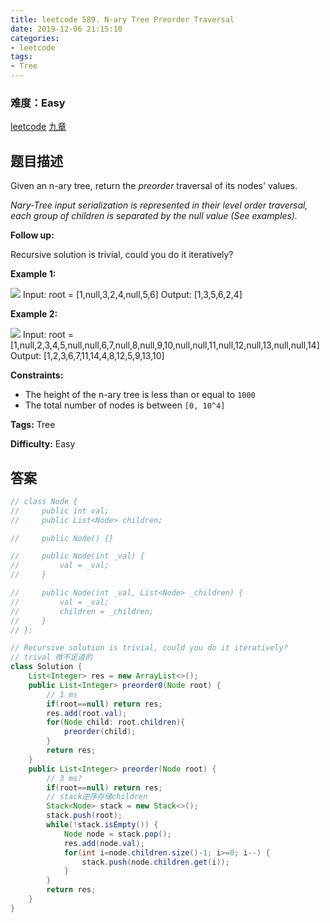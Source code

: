 ```yaml
---
title: leetcode 589. N-ary Tree Preorder Traversal
date: 2019-12-06 21:15:10
categories:
- leetcode
tags:
- Tree
---
```

### 难度：Easy

<a href="https://leetcode.com/problems/n-ary-tree-preorder-traversal/">leetcode</a>
<a href="https://www.jiuzhang.com/solution/n-ary-tree-preorder-traversal/">九章</a>
## 题目描述
Given an n-ary tree, return the _preorder_ traversal of its nodes' values.

_Nary-Tree input serialization  is represented in their level order traversal,
each group of children is separated by the null value (See examples)._



**Follow up:**

Recursive solution is trivial, could you do it iteratively?



**Example 1:**

![](https://assets.leetcode.com/uploads/2018/10/12/narytreeexample.png)
            Input: root = [1,null,3,2,4,null,5,6]    Output: [1,3,5,6,2,4]    

**Example 2:**

![](https://assets.leetcode.com/uploads/2019/11/08/sample_4_964.png)
            Input: root = [1,null,2,3,4,5,null,null,6,7,null,8,null,9,10,null,null,11,null,12,null,13,null,null,14]    Output: [1,2,3,6,7,11,14,4,8,12,5,9,13,10]    



**Constraints:**

  * The height of the n-ary tree is less than or equal to `1000`
  * The total number of nodes is between `[0, 10^4]`


**Tags:** Tree

**Difficulty:** Easy
## 答案
<!--more-->
```java
// class Node {
//     public int val;
//     public List<Node> children;

//     public Node() {}

//     public Node(int _val) {
//         val = _val;
//     }

//     public Node(int _val, List<Node> _children) {
//         val = _val;
//         children = _children;
//     }
// };

// Recursive solution is trivial, could you do it iteratively?
// trival 微不足道的
class Solution {
    List<Integer> res = new ArrayList<>();
    public List<Integer> preorder0(Node root) {
        // 1 ms
        if(root==null) return res;
        res.add(root.val);
        for(Node child: root.children){
            preorder(child);
        }
        return res;
    }
    public List<Integer> preorder(Node root) {
        // 3 ms?
        if(root==null) return res;
        // stack逆序存储children
        Stack<Node> stack = new Stack<>();
        stack.push(root);
        while(!stack.isEmpty()) {
            Node node = stack.pop();
            res.add(node.val);
            for(int i=node.children.size()-1; i>=0; i--) {
                stack.push(node.children.get(i));
            }
        }
        return res;
    }
}
```
